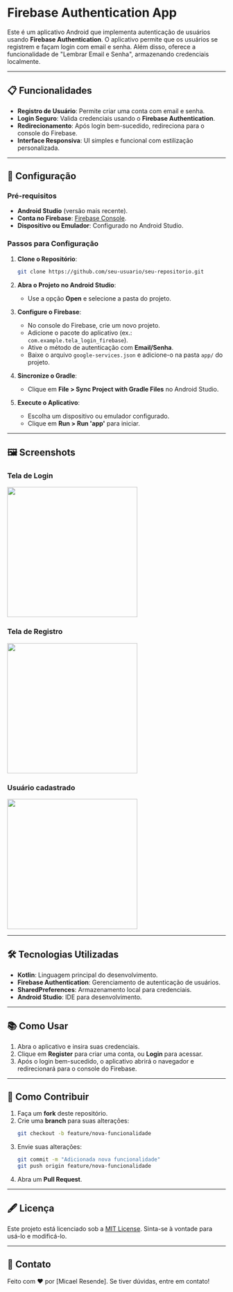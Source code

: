 # Firebase Authentication App

Este é um aplicativo Android que implementa autenticação de usuários usando **Firebase Authentication**. O aplicativo permite que os usuários se registrem e façam login com email e senha. Além disso, oferece a funcionalidade de "Lembrar Email e Senha", armazenando credenciais localmente.

---

## 📋 Funcionalidades

- **Registro de Usuário**: Permite criar uma conta com email e senha.
- **Login Seguro**: Valida credenciais usando o **Firebase Authentication**.
- **Redirecionamento**: Após login bem-sucedido, redireciona para o console do Firebase.
- **Interface Responsiva**: UI simples e funcional com estilização personalizada.

---

## 🚀 Configuração

### Pré-requisitos

- **Android Studio** (versão mais recente).
- **Conta no Firebase**: [Firebase Console](https://console.firebase.google.com/).
- **Dispositivo ou Emulador**: Configurado no Android Studio.

### Passos para Configuração

1. **Clone o Repositório**:
   ```bash
   git clone https://github.com/seu-usuario/seu-repositorio.git
   ```

2. **Abra o Projeto no Android Studio**:
   - Use a opção **Open** e selecione a pasta do projeto.

3. **Configure o Firebase**:
   - No console do Firebase, crie um novo projeto.
   - Adicione o pacote do aplicativo (ex.: `com.example.tela_login_firebase`).
   - Ative o método de autenticação com **Email/Senha**.
   - Baixe o arquivo `google-services.json` e adicione-o na pasta `app/` do projeto.

4. **Sincronize o Gradle**:
   - Clique em **File > Sync Project with Gradle Files** no Android Studio.

5. **Execute o Aplicativo**:
   - Escolha um dispositivo ou emulador configurado.
   - Clique em **Run > Run 'app'** para iniciar.

---

## 🖼 Screenshots

### Tela de Login
<img src="https://github.com/Micael-Resende/App_Login-Firebase/blob/main/images/app.jpg" alt="" width="300">

### Tela de Registro
<img src="https://github.com/Micael-Resende/App_Login-Firebase/blob/main/images/registro.jpg" alt="" width="300">

### Usuário cadastrado
<img src="https://github.com/Micael-Resende/App_Login-Firebase/blob/main/images/login-auth.jpg" alt="" width="300">

---

## 🛠️ Tecnologias Utilizadas

- **Kotlin**: Linguagem principal do desenvolvimento.
- **Firebase Authentication**: Gerenciamento de autenticação de usuários.
- **SharedPreferences**: Armazenamento local para credenciais.
- **Android Studio**: IDE para desenvolvimento.

---

## 📚 Como Usar

1. Abra o aplicativo e insira suas credenciais.
2. Clique em **Register** para criar uma conta, ou **Login** para acessar.
4. Após o login bem-sucedido, o aplicativo abrirá o navegador e redirecionará para o console do Firebase.

---

## 🤝 Como Contribuir

1. Faça um **fork** deste repositório.
2. Crie uma **branch** para suas alterações:
   ```bash
   git checkout -b feature/nova-funcionalidade
   ```
3. Envie suas alterações:
   ```bash
   git commit -m "Adicionada nova funcionalidade"
   git push origin feature/nova-funcionalidade
   ```
4. Abra um **Pull Request**.

---

## 🖋️ Licença

Este projeto está licenciado sob a [MIT License](LICENSE). Sinta-se à vontade para usá-lo e modificá-lo.

---

## 📧 Contato

Feito com ❤️ por [Micael Resende]. Se tiver dúvidas, entre em contato!

